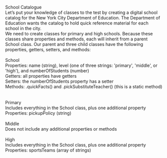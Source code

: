 School Catalogue<br>
Let’s put your knowledge of classes to the test by creating a digital school catalog for the New York City Department of Education. The Department of Education wants the catalog to hold quick reference material for each school in the city.
<br>
We need to create classes for primary and high schools. Because these classes share properties and methods, each will inherit from a parent School class. Our parent and three child classes have the following properties, getters, setters, and methods:
<br><br>
School<br>
Properties: name (string), level (one of three strings: 'primary', 'middle', or 'high'), and numberOfStudents (number)<br>
Getters: all properties have getters<br>
Setters: the numberOfStudents property has a setter<br>
Methods: .quickFacts() and .pickSubstituteTeacher() (this is a static method)<br><br><br>
Primary<br>
Includes everything in the School class, plus one additional property<br>
Properties: pickupPolicy (string)<br><br>
Middle<br>
Does not include any additional properties or methods<br><br>
High<br>
Includes everything in the School class, plus one additional property<br>
Properties: sportsTeams (array of strings)<br>
